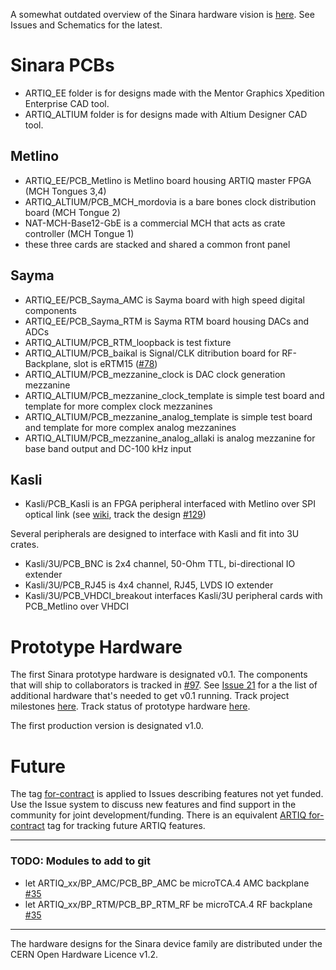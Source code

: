 A somewhat outdated overview of the Sinara hardware vision is [here](https://github.com/m-labs/artiq-hardware). See Issues and Schematics for the latest.

# Sinara PCBs
- ARTIQ_EE folder is for designs made with the Mentor Graphics Xpedition Enterprise CAD tool.
- ARTIQ_ALTIUM folder is for designs made with Altium Designer CAD tool.

## Metlino
- ARTIQ_EE/PCB_Metlino is Metlino board housing ARTIQ master FPGA (MCH Tongues 3,4)
- ARTIQ_ALTIUM/PCB_MCH_mordovia is a bare bones clock distribution board (MCH Tongue 2)
- NAT-MCH-Base12-GbE is a commercial MCH that acts as crate controller (MCH Tongue 1)
- these three cards are stacked and shared a common front panel

## Sayma
- ARTIQ_EE/PCB_Sayma_AMC is Sayma board with high speed digital components 
- ARTIQ_EE/PCB_Sayma_RTM is Sayma RTM board housing DACs and ADCs
- ARTIQ_ALTIUM/PCB_RTM_loopback is test fixture
- ARTIQ_ALTIUM/PCB_baikal is Signal/CLK ditribution board for RF-Backplane, slot is eRTM15  ([#78](https://github.com/m-labs/sinara/issues/78))
- ARTIQ_ALTIUM/PCB_mezzanine_clock is DAC clock generation mezzanine
- ARTIQ_ALTIUM/PCB_mezzanine_clock_template is simple test board and template for more complex clock mezzanines 
- ARTIQ_ALTIUM/PCB_mezzanine_analog_template is simple test board and template for more complex analog mezzanines 
- ARTIQ_ALTIUM/PCB_mezzanine_analog_allaki is analog mezzanine for base band output and DC-100 kHz input 

## Kasli
- Kasli/PCB_Kasli is an FPGA peripheral interfaced with Metlino over SPI optical link (see [wiki](https://github.com/m-labs/sinara/wiki/Kasli), track the design [#129](https://github.com/m-labs/sinara/issues/129)) 

Several peripherals are designed to interface with Kasli and fit into 3U crates. 

- Kasli/3U/PCB_BNC is 2x4 channel, 50-Ohm TTL, bi-directional IO extender 
- Kasli/3U/PCB_RJ45 is 4x4 channel, RJ45, LVDS IO extender 
- Kasli/3U/PCB_VHDCI_breakout interfaces Kasli/3U peripheral cards with PCB_Metlino over VHDCI 

# Prototype Hardware

The first Sinara prototype hardware is designated v0.1. The components that will ship to collaborators is tracked in [#97](https://github.com/m-labs/sinara/issues/97). See [Issue 21](https://github.com/m-labs/sinara/issues/21) for a the list of additional hardware that's needed to get v0.1 running. Track project milestones [here](https://github.com/m-labs/sinara/milestones). Track status of prototype hardware [here](https://github.com/m-labs/sinara/wiki/hardware-status).

The first production version is designated v1.0. 

# Future

The tag [for-contract](https://github.com/m-labs/sinara/issues?q=is%3Aissue+is%3Aopen+label%3Atype%3Afor-contract) is applied to Issues describing features not yet funded. Use the Issue system to discuss new features and find support in the community for joint development/funding. There is an equivalent [ARTIQ for-contract](https://github.com/m-labs/artiq/issues?q=is%3Aissue+is%3Aopen+label%3Atype%3Afor-contract) tag for tracking future ARTIQ features. 

---------------------

###  TODO: Modules to add to git

- let ARTIQ_xx/BP_AMC/PCB_BP_AMC be microTCA.4 AMC backplane [#35](https://github.com/m-labs/sinara/issues/135)
- let ARTIQ_xx/BP_RTM/PCB_BP_RTM_RF be microTCA.4 RF backplane [#35](https://github.com/m-labs/sinara/issues/135)

--------------

The hardware designs for the Sinara device family are distributed under the CERN Open Hardware Licence v1.2.
